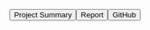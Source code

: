   <title>LAMAS 2023 Group 10</title>
  <link rel="stylesheet" href="styles.css">
  <script src="script.js"></script>
  <style>
    .tabs {
      display: flex;
      justify-content: center;
    }
  
    .tab {
      cursor: pointer;
      padding: 10px 20px;
      background-color: #ccc;
      border: none;
      border-radius: 4px;
      margin-right: 10px;
    }
  
    .tab:hover {
      background-color: #ddd;
    }
  
    .tab.active {
      background-color: #fff;
    }
  
    .tab-content {
      display: none;
    }
  </style>
  <script>
    function openTab(evt, tabName) {
      var tabContents = document.getElementsByClassName("tab-content");
      for (var i = 0; i < tabContents.length; i++) {
        tabContents[i].style.display = "none";
      }
  
      var tabs = document.getElementsByClassName("tab");
      for (var i = 0; i < tabs.length; i++) {
        tabs[i].className = tabs[i].className.replace(" active", "");
      }
  
      document.getElementById(tabName).style.display = "block";
      evt.currentTarget.className += " active";
    }
  
    document.getElementById("summary").style.display = "block";
    document.getElementsByClassName("tab")[0].className += " active";
  </script>
  <div class="tabs">
    <button class="tab" onclick="openTab(event, 'summary')">Project Summary</button>
    <button class="tab" onclick="openTab(event, 'report')">Report</button>
    <button class="tab" onclick="openTab(event, 'github')">GitHub</button>
  </div>
  
  <div id="summary" class="tab-content">
    Welcome to the LAMAS 2023 Group 10 project!
    <p>
      This project is an implementation of the Cheat! game using higher order knowledge.
      <br>
      The game is played with three agents depicting 0, 1st, and 2nd order knowledge strategies. The cards involved in the game are Aces, Kings, Queens, and Jacks.
      <br>
      More information can be found in the Report section.
    </p>
  </div>
  
<div id="report" class="tab-content">
  <object data="Set F - s3974537.pdf" type="application/pdf" width="800px" height="600px">
    <p>Unable to display PDF. <a href="Set F - s3974537.pdf">Download it here</a>.</p>
  </object>
</div>
  
  <div id="github" class="tab-content">
    The implementation of the game can be found at <a href="https://github.com/rares1609/LAMAS_Cheat">this GitHub repository</a>
  </div>
